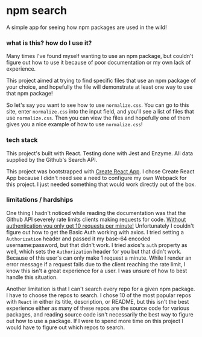 # npm search

A simple app for seeing how npm packages are used in the wild!

### what is this? how do I use it?

Many times I've found myself wanting to use an npm package, but couldn't figure out how to use it because of poor documentation or my own lack of experience.

This project aimed at trying to find specific files that use an npm package of your choice, and hopefully the file will demonstrate at least one way to use that npm package!

So let's say you want to see how to use `normalize.css`. You can go to this site, enter `normalize.css` into the input field, and you'll see a list of files that use `normalize.css`. Then you can view the files and hopefully one of them gives you a nice example of how to use `normalize.css`!

### tech stack

This project's built with React. Testing done with Jest and Enzyme. All data supplied by the Github's Search API.

This project was bootstrapped with [Create React App](https://github.com/facebookincubator/create-react-app). I chose Create React App because I didn't need see a need to configure my own Webpack for this project. I just needed something that would work directly out of the box.

### limitations / hardships

One thing I hadn't noticed while reading the documentation was that the Github API severely rate limits clients making requests for code. [Without authentication you only get 10 requests per minute!](https://developer.github.com/v3/search/) Unfortunately I couldn't figure out how to get the Basic Auth working with axios. I tried setting a `Authorization` header and passed it my base-64 encoded username:password, but that didn't work. I tried axios's `auth` property as well, which sets the `Authorization` header for you but that didn't work. Because of this user's can only make 1 request a minute. While I render an error message if a request fails due to the client reaching the rate limit, I know this isn't a great experience for a user. I was unsure of how to best handle this situation.

Another limitation is that I can't search every repo for a given npm package. I have to choose the repos to search. I chose 10 of the most popular repos with `React` in either its title, description, or README, but this isn't the best experience either as many of these repos are the source code for various packages, and reading source code isn't necessarily the best way to figure out how to use a package. If I were to spend more time on this project I would have to figure out which repos to search.
